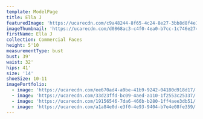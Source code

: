 ```yaml
---
template: ModelPage
title: Ella J
featuredImage: 'https://ucarecdn.com/c9a48244-8f65-4c24-8e27-3bb8d8f4e19b/'
imageThumbnail: 'https://ucarecdn.com/d0868ac3-c4f0-4ea0-b7cc-1c746e274a47/'
firstName: Ella J
collection: Commercial Faces
height: 5'10
measurementType: bust
bust: 39'
waist: 32'
hips: 41'
size: '14'
shoeSize: 10-11
imagePortfolio:
  - image: 'https://ucarecdn.com/ee670ad4-a9be-41b9-9242-04180d918d17/'
  - image: 'https://ucarecdn.com/33d23ffd-bc09-4aed-a110-1f2553c25337/'
  - image: 'https://ucarecdn.com/19156546-7da6-466b-b280-1ff4aee3db51/'
  - image: 'https://ucarecdn.com/a1a84e0d-e3f0-4e93-9404-b7e4e08fe359/'
---
```


